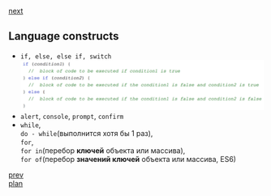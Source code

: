 <a href="08.md">next</a>

<h2>Language constructs</h2>

<ul>
<li>
<code>if, else, else if, switch</code>
<br/>
<img src="./media/07-1.png">
</li>
<li>
<code>alert</code>, <code>console</code>, <code>prompt</code>, <code>confirm</code>
</li>
<li>
<code>while</code>,
<br/>
<code>do - while</code>(выполнится хотя бы 1 раз),
<br/>
<code>for</code>,
<br/>
<code>for in</code>(перебор <strong>ключей</strong> объекта или массива),
<br/>
<code>for of</code>(перебор <strong>значений ключей</strong> объекта или массива, ES6)
</li>
</ul>

<a href="06.md">prev</a>
<br/>
<a href="00.md">plan</a>
